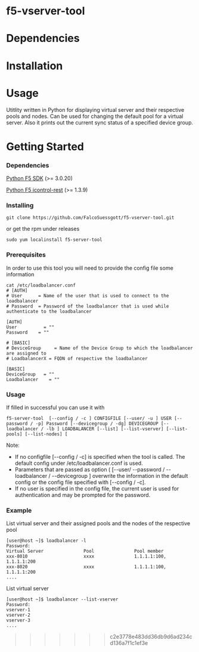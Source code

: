 # f5-vserver-tool

# Dependencies

# Installation

# Usage
Utitlity written in Python for displaying virtual server and their respective pools and nodes. Can be used for changing the default pool for a virtual server. Also it prints out the current sync status of a specified device group. 

# Getting Started

### Dependencies 

[Python F5 SDK](https://github.com/F5Networks/f5-common-python/releases)
(>= 3.0.20)

[Python F5 icontrol-rest](https://github.com/F5Networks/f5-icontrol-rest-python)
(>= 1.3.9)

### Installing
```
git clone https://github.com/FalcoSuessgott/f5-vserver-tool.git 
```

or get the rpm under releases
```
sudo yum localinstall f5-server-tool
```

### Prerequisites
In order to use this tool you will need to provide the config file some information

```
cat /etc/loadbalancer.conf
# [AUTH]
# User      = Name of the user that is used to connect to the loadbalancer
# Password	= Password of the loadbalancer that is used while authenticate to the loadbalancer

[AUTH]
User		  = ""
Password	= ""

# [BASIC]
# DeviceGroup	  = Name of the Device Group to which the loadbalancer are assigned to
# LoadbalancerX	= FQDN of respective the loadbalancer

[BASIC]
DeviceGroup	  = ""
Loadbalancer	= ""
```

### Usage
If filled in successful you can use it with

```
f5-server-tool  [--config / -c ] CONFIGFILE [--user/ -u ] USER [--password / -p] Password [--devicegroup / -dg] DEVICEGROUP [--loadbalancer / -lb ] LOADBALANCER [--list] [--list-vserver] [--list-pools] [--list-nodes] [
```
Note:
 - If no configfile [--config / -c] is specified when the tool is called. The default config under /etc/loadbalancer.conf is used.
 - Parameters that are passed as option ( [--user/ --password / --loadbalancer / --devicegroup ] overwrite the information in the default config or the config file specified with [--config / -c].
 - If no user is specified in the config file, the current user is used for authentication and may be prompted for the password.

### Example

List virtual server and their assigned pools and the nodes of the respective pool

```
[user@host ~]$ loadbalancer -l
Password:
Virtual Server               Pool               Pool member
xxx-8010                     xxxx               1.1.1.1:100, 1.1.1.1:200
xxx-8020                     xxxx               1.1.1.1:100, 1.1.1.1:200
....
```


List virtual server
```
[user@host ~]$ loadbalancer --list-vserver
Password:
vserver-1
vserver-2
vserver-3
....
```
>>>>>>> c2e3778e483dd36db9d6ad234cd136a7f1c1ef3e

